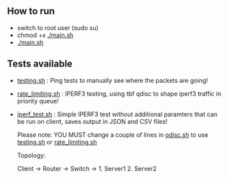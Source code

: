 ## How to run

- switch to root user (sudo su)
- chmod +x [./main.sh](./main.sh)
- [./main.sh](./main.sh)

## Tests available
- [testing.sh](./testing.sh) : Ping tests to manually see where the packets are going!
- [rate_limiting.sh](./rate_limiting.sh) : IPERF3 testing, using tbf qdisc to shape iperf3 traffic in priority queue!
- [iperf_test.sh](./iperf_test.sh) : Simple IPERF3 test without additional paramters that can be run on client, saves output in JSON and CSV files!

    Please note: YOU MUST change a couple of lines in [qdisc.sh](./qdisc.sh) to use [testing.sh](./testing.sh) or [rate_limiting.sh](./rate_limiting.sh)


    Topology:

    Client -> Router -> Switch -> 1. Server1 2. Server2
